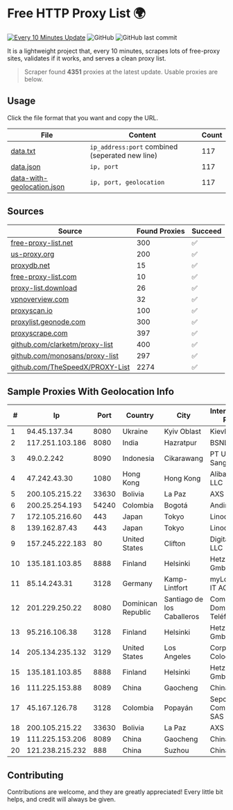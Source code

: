 
# Free HTTP Proxy List 🌍

[![Every 10 Minutes Update](https://github.com/mertguvencli/http-proxy-list/actions/workflows/main.yml/badge.svg?branch=main)](https://github.com/mertguvencli/http-proxy-list/actions/workflows/main.yml)
![GitHub](https://img.shields.io/github/license/mertguvencli/http-proxy-list)
![GitHub last commit](https://img.shields.io/github/last-commit/mertguvencli/http-proxy-list)

It is a lightweight project that, every 10 minutes, scrapes lots of free-proxy sites, validates if it works, and serves a clean proxy list.


> Scraper found **4351** proxies at the latest update. Usable proxies are below.

## Usage

Click the file format that you want and copy the URL.


|File|Content|Count|
|----|-------|-----|
|[data.txt](https://raw.githubusercontent.com/mertguvencli/http-proxy-list/main/proxy-list/data.txt)|`ip_address:port` combined (seperated new line)|117|
|[data.json](https://raw.githubusercontent.com/mertguvencli/http-proxy-list/main/proxy-list/data.json)|`ip, port`|117|
|[data-with-geolocation.json](https://raw.githubusercontent.com/mertguvencli/http-proxy-list/main/proxy-list/data-with-geolocation.json)|`ip, port, geolocation`|117|

## Sources

|Source|Found Proxies|Succeed|
|------|-------------|-------|
|[free-proxy-list.net](https://free-proxy-list.net)|300|✅|
|[us-proxy.org](https://www.us-proxy.org)|200|✅|
|[proxydb.net](http://proxydb.net)|15|✅|
|[free-proxy-list.com](https://free-proxy-list.com/?page=&port=&type%5B%5D=http&type%5B%5D=https&up_time=0&search=Search)|10|✅|
|[proxy-list.download](https://www.proxy-list.download/HTTP)|26|✅|
|[vpnoverview.com](https://vpnoverview.com/privacy/anonymous-browsing/free-proxy-servers)|32|✅|
|[proxyscan.io](https://www.proxyscan.io)|100|✅|
|[proxylist.geonode.com](https://proxylist.geonode.com/api/proxy-list?limit=300&page=1&sort_by=lastChecked&sort_type=desc&protocols=http,https)|300|✅|
|[proxyscrape.com](https://api.proxyscrape.com/v2/?request=displayproxies&protocol=http&timeout=10000&country=all&ssl=all&anonymity=all)|397|✅|
|[github.com/clarketm/proxy-list](https://raw.githubusercontent.com/clarketm/proxy-list/master/proxy-list-raw.txt)|400|✅|
|[github.com/monosans/proxy-list](https://raw.githubusercontent.com/monosans/proxy-list/main/proxies/http.txt)|297|✅|
|[github.com/TheSpeedX/PROXY-List](https://raw.githubusercontent.com/TheSpeedX/PROXY-List/master/http.txt)|2274|✅|


## Sample Proxies With Geolocation Info

|#|Ip|Port|Country|City|Internet Service Provider|
|-|--|----|-------|----|-------------------------|
|1|94.45.137.34|8080|Ukraine|Kyiv Oblast|Kievline LLC|
|2|117.251.103.186|8080|India|Hazratpur|BSNL Internet|
|3|49.0.2.242|8090|Indonesia|Cikarawang|PT Usaha Adi Sanggoro|
|4|47.242.43.30|1080|Hong Kong|Hong Kong|Alibaba.com LLC|
|5|200.105.215.22|33630|Bolivia|La Paz|AXS Bolivia S. A.|
|6|200.25.254.193|54240|Colombia|Bogotá|Andinet ON Line|
|7|172.105.216.60|443|Japan|Tokyo|Linode, LLC|
|8|139.162.87.43|443|Japan|Tokyo|Linode, LLC|
|9|157.245.222.183|80|United States|Clifton|DigitalOcean, LLC|
|10|135.181.103.85|8888|Finland|Helsinki|Hetzner Online GmbH|
|11|85.14.243.31|3128|Germany|Kamp-Lintfort|myLoc managed IT AG|
|12|201.229.250.22|8080|Dominican Republic|Santiago de los Caballeros|Compañía Dominicana de Teléfonos S. A.|
|13|95.216.106.38|3128|Finland|Helsinki|Hetzner Online GmbH|
|14|205.134.235.132|3129|United States|Los Angeles|Corporate Colocation Inc|
|15|135.181.103.85|8888|Finland|Helsinki|Hetzner Online GmbH|
|16|111.225.153.88|8089|China|Gaocheng|Chinanet|
|17|45.167.126.78|3128|Colombia|Popayán|Sepcom Comunicaciones SAS|
|18|200.105.215.22|33630|Bolivia|La Paz|AXS Bolivia S. A.|
|19|111.225.153.206|8089|China|Gaocheng|Chinanet|
|20|121.238.215.232|888|China|Suzhou|Chinanet|



## Contributing

Contributions are welcome, and they are greatly appreciated! Every
little bit helps, and credit will always be given.

